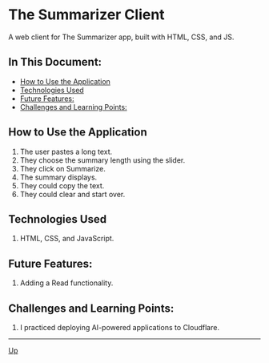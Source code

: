# The Summarizer Client
A web client for The Summarizer app, built with HTML, CSS, and JS. 

## In This Document:
  - [How to Use the Application](#how-to-use-the-application)
  - [Technologies Used](#technologies-used)
  - [Future Features:](#future-features)
  - [Challenges and Learning Points:](#challenges-and-learning-points)

## How to Use the Application
   
1. The user pastes a long text.
2. They choose the summary length using the slider.
3. They click on Summarize.
4. The summary displays.
5. They could copy the text.
6. They could clear and start over.

## Technologies Used
1. HTML, CSS, and JavaScript.

## Future Features:
1. Adding a Read functionality.

## Challenges and Learning Points:
1. I practiced deploying AI-powered applications to Cloudflare.
   
<hr>

[Up](README.md)
